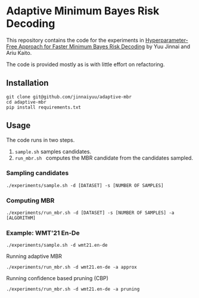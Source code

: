 # Adaptive Minimum Bayes Risk Decoding

This repository contains the code for the experiments in [Hyperparameter-Free Approach for Faster Minimum Bayes Risk Decoding](https://arxiv.org/abs/2401.02749) by Yuu Jinnai and Ariu Kaito.

The code is provided mostly as is with little effort on refactoring.

## Installation

```
git clone git@github.com/jinnaiyuu/adaptive-mbr
cd adaptive-mbr
pip install requirements.txt
```

## Usage

The code runs in two steps.
1. `sample.sh` samples candidates.
2. `run_mbr.sh ` computes the MBR candidate from the candidates sampled.

### Sampling candidates

```
./experiments/sample.sh -d [DATASET] -s [NUMBER OF SAMPLES] 
```

### Computing MBR

```
./experiments/run_mbr.sh -d [DATASET] -s [NUMBER OF SAMPLES] -a [ALGORITHM]
```

### Example: WMT'21 En-De

```
./experiments/sample.sh -d wmt21.en-de
```

Running adaptive MBR

```
./experiments/run_mbr.sh -d wmt21.en-de -a approx
```

Running confidence based pruning (CBP)

```
./experiments/run_mbr.sh -d wmt21.en-de -a pruning
```


